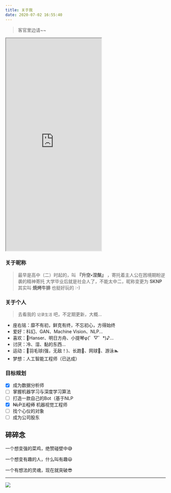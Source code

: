 ```yaml
---
title: 关于我
date: 2020-07-02 16:55:40
---
```

> 客官里边请~~

<iframe height="666" src="https://www.yunyoujun.cn/air-conditioner/"></iframe>

### 关于昵称

> 最早是高中（二）时起的，叫 **『升空•涅槃』** ，寄托着主人公在困境期盼逆袭的精神寄托
> 大学毕业后就是社会人了，不能太中二，昵称变更为 **SKNP**
> 其实叫 **焼烤牛排** 也挺好玩的 :-)

### 关于个人


> 去看我的 `记录生活` 吧，不定期更新，大概...

- 座右铭：靡不有初，鲜克有终，不忘初心，方得始终
- 爱好：科幻、GAN、Machine Vision、NLP...
- 喜欢：🍼Hanser、明日方舟、小提琴φ(゜▽゜*)♪...
- 讨厌：冷、湿、黏的东西...
- 运动：🏸羽毛球(强，无敌！)、长跑🏃‍、网球🎾、游泳🏊‍
- 梦想：人工智能工程师（已达成）

### 目标规划

- [x] 成为数据分析师
- [ ] 掌握机器学习与深度学习算法
- [ ] 打造一款自己的Bot（基于NLP
- [x] ~~NLP工程师~~  机器视觉工程师
- [ ] 找个心仪的对象
- [ ] 成为公司股东

## 碎碎念

一个想变强的菜鸡，绝赞碰壁中😅

一个想变有趣的人，什么叫有趣😃

一个有想法的灵魂，现在就突破😎

---

![](https://cdn.jsdelivr.net/gh/Sknp1006/cdn@master/img/anime/tobecontinued.jpg)
